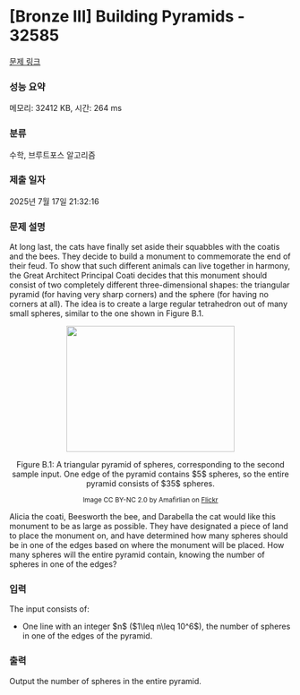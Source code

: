 # [Bronze III] Building Pyramids - 32585 

[문제 링크](https://www.acmicpc.net/problem/32585) 

### 성능 요약

메모리: 32412 KB, 시간: 264 ms

### 분류

수학, 브루트포스 알고리즘

### 제출 일자

2025년 7월 17일 21:32:16

### 문제 설명

<p>At long last, the cats have finally set aside their squabbles with the coatis and the bees. They decide to build a monument to commemorate the end of their feud. To show that such different animals can live together in harmony, the Great Architect Principal Coati decides that this monument should consist of two completely different three-dimensional shapes: the triangular pyramid (for having very sharp corners) and the sphere (for having no corners at all). The idea is to create a large regular tetrahedron out of many small spheres, similar to the one shown in Figure B.1.</p>

<p style="text-align: center;"><img alt="" src="https://upload.acmicpc.net/1fa91653-a93c-429a-ac21-e0a114ccfcdb/-/preview/" style="width: 300px; height: 225px;"></p>

<p style="text-align: center;">Figure B.1: A triangular pyramid of spheres, corresponding to the second sample input. One edge of the pyramid contains $5$ spheres, so the entire pyramid consists of $35$ spheres.</p>

<p style="text-align: center;"><small>Image CC BY-NC 2.0 by Amafirlian on <a href="https://www.flickr.com/photos/amafirlian/355893316">Flickr</a></small></p>

<p>Alicia the coati, Beesworth the bee, and Darabella the cat would like this monument to be as large as possible. They have designated a piece of land to place the monument on, and have determined how many spheres should be in one of the edges based on where the monument will be placed. How many spheres will the entire pyramid contain, knowing the number of spheres in one of the edges?</p>

### 입력 

 <p>The input consists of:</p>

<ul>
	<li>One line with an integer $n$ ($1\leq n\leq 10^6$), the number of spheres in one of the edges of the pyramid.</li>
</ul>

### 출력 

 <p>Output the number of spheres in the entire pyramid.</p>

